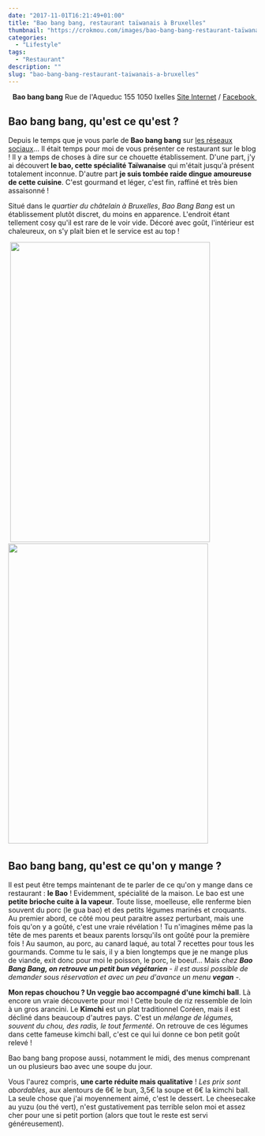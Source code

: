 ```yaml
---
date: "2017-11-01T16:21:49+01:00"
title: "Bao bang bang, restaurant taïwanais à Bruxelles"
thumbnail: "https://crokmou.com/images/bao-bang-bang-restaurant-taïwanais-bruxelles-crokmou-blog-belge-cuisine-voyage-3.jpg"
categories:
  - "Lifestyle"
tags:
  - "Restaurant"
description: ""
slug: "bao-bang-bang-restaurant-taiwanais-a-bruxelles"
---
```


<p style="text-align: right;"><strong>Bao bang bang</strong>
Rue de l'Aqueduc 155
1050 Ixelles
<a href="http://baobangbang.be/" rel="nofollow">Site Internet</a> / <a href="https://www.facebook.com/baobangbangbruxelles/" rel="nofollow">Facebook </a></p>

<h2><strong>Bao bang bang, qu'est ce qu'est ?</strong></h2>


Depuis le temps que je vous parle de <strong>Bao bang bang</strong> sur <a href="https://www.instagram.com/p/BZqO_f9FVGK/?taken-by=crokmou.blog">les réseaux sociaux</a>... Il était temps pour moi de vous présenter ce restaurant sur le blog ! Il y a temps de choses à dire sur ce chouette établissement. D'une part, j'y ai découvert <strong>le bao, cette spécialité Taïwanaise</strong> qui m'était jusqu'à présent totalement inconnue. D'autre part <strong>je suis tombée raide dingue amoureuse de cette cuisine</strong>. C'est gourmand et léger, c'est fin, raffiné et très bien assaisonné !

Situé dans le <em>quartier du châtelain à Bruxelles</em>, <em>Bao Bang Bang</em> est un établissement plutôt discret, du moins en apparence. L'endroit étant tellement cosy qu'il est rare de le voir vide. Décoré avec goût, l'intérieur est chaleureux, on s'y plait bien et le service est au top !



<img class="aligncenter size-full wp-image-8188" src="https://crokmou.com/images/bao-bang-bang-restaurant-taïwanais-bruxelles-crokmou-blog-belge-cuisine-voyage-8.jpg" alt="" /> <img class="aligncenter wp-image-8181" src="https://crokmou.com/images/bao-bang-bang-restaurant-taïwanais-bruxelles-crokmou-blog-belge-cuisine-voyage-1.jpg" alt="" width="405" height="608" /> <img class="aligncenter wp-image-8186" src="https://crokmou.com/images/bao-bang-bang-restaurant-taïwanais-bruxelles-crokmou-blog-belge-cuisine-voyage-6.jpg" alt="" width="405" height="608" /><img class="aligncenter size-full wp-image-8200" src="https://crokmou.com/images/bao-bang-bang-restaurant-taïwanais-bruxelles-crokmou-blog-belge-cuisine-voyage-10.jpg" alt="" /> <img class="aligncenter size-full wp-image-8187" src="https://crokmou.com/images/bao-bang-bang-restaurant-taïwanais-bruxelles-crokmou-blog-belge-cuisine-voyage-7.jpg" alt="" />


<h2><strong>Bao bang bang, qu'est ce qu'on y mange ?</strong></h2>


Il est peut être temps maintenant de te parler de ce qu'on y mange dans ce restaurant : <strong>le Bao</strong> ! Evidemment, spécialité de la maison. Le bao est une <strong>petite brioche cuite à la vapeur</strong>. Toute lisse, moelleuse, elle renferme bien souvent du porc (le gua bao) et des petits légumes marinés et croquants. Au premier abord, ce côté mou peut paraitre assez perturbant, mais une fois qu'on y a goûté, c'est une vraie révélation ! Tu n'imagines même pas la tête de mes parents et beaux parents lorsqu'ils ont goûté pour la première fois ! Au saumon, au porc, au canard laqué, au total 7 recettes pour tous les gourmands. Comme tu le sais, il y a bien longtemps que je ne mange plus de viande, exit donc pour moi le poisson, le porc, le boeuf... Mais <em>chez <strong>Bao Bang Bang, on retrouve un petit bun végétarien</strong> - il est aussi possible de demander sous réservation et avec un peu d'avance un menu <strong>vegan</strong> -.</em>

<strong>Mon repas chouchou ? Un veggie bao accompagné d'une kimchi ball</strong>. Là encore un vraie découverte pour moi ! Cette boule de riz ressemble de loin à un gros arancini. Le <strong>Kimchi</strong> est un plat traditionnel Coréen, mais il est décliné dans beaucoup d'autres pays. C'est un <em>mélange de légumes, souvent du chou, des radis, le tout fermenté</em>. On retrouve de ces légumes dans cette fameuse kimchi ball, c'est ce qui lui donne ce bon petit goût relevé !

Bao bang bang propose aussi, notamment le midi, des menus comprenant un ou plusieurs bao avec une soupe du jour.

Vous l'aurez compris, <strong>une carte réduite mais qualitative</strong> ! <em>Les prix sont abordables</em>, aux alentours de 6€ le bun, 3,5€ la soupe et 6€ la kimchi ball. La seule chose que j'ai moyennement aimé, c'est le dessert. Le cheesecake au yuzu (ou thé vert), n'est gustativement pas terrible selon moi et assez cher pour une si petit portion (alors que tout le reste est servi généreusement).



<img class="aligncenter size-full wp-image-8182" src="https://crokmou.com/images/bao-bang-bang-restaurant-taïwanais-bruxelles-crokmou-blog-belge-cuisine-voyage-2.jpg" alt="" /> <img class="aligncenter size-full wp-image-8185" src="https://crokmou.com/images/bao-bang-bang-restaurant-taïwanais-bruxelles-crokmou-blog-belge-cuisine-voyage-5.jpg" alt="" /> <img class="aligncenter size-full wp-image-8184" src="https://crokmou.com/images/bao-bang-bang-restaurant-taïwanais-bruxelles-crokmou-blog-belge-cuisine-voyage-4.jpg" alt="" />
